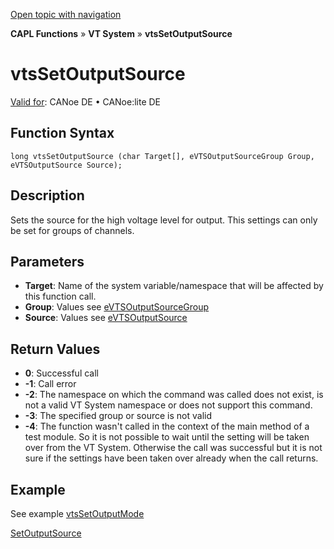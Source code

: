 [Open topic with navigation](../../../../../CANoeDEFamily.htm#Topics/CAPLFunctions/VTSystem/Functions/CAPLfunctionVTSvtsSetOutputSource.md)

**CAPL Functions** » **VT System** » **vtsSetOutputSource**

# vtsSetOutputSource

[Valid for](../../../Shared/FeatureAvailability.md): CANoe DE • CANoe:lite DE

## Function Syntax

```
long vtsSetOutputSource (char Target[], eVTSOutputSourceGroup Group, eVTSOutputSource Source);
```

## Description

Sets the source for the high voltage level for output. This settings can only be set for groups of channels.

## Parameters

- **Target**: Name of the system variable/namespace that will be affected by this function call.
- **Group**: Values see [eVTSOutputSourceGroup](../CAPLfunctionsVTSystemEnumeration.md#eVTSOutputSourceGroup)
- **Source**: Values see [eVTSOutputSource](../CAPLfunctionsVTSystemEnumeration.md#eVTSOutputSource)

## Return Values

- **0**: Successful call
- **-1**: Call error
- **-2**: The namespace on which the command was called does not exist, is not a valid VT System namespace or does not support this command.
- **-3**: The specified group or source is not valid
- **-4**: The function wasn't called in the context of the main method of a test module. So it is not possible to wait until the setting will be taken over from the VT System. Otherwise the call was successful but it is not sure if the settings have been taken over already when the call returns.

## Example

See example [vtsSetOutputMode](CAPLfunctionVTSvtsSetOutputMode.md)

[SetOutputSource](CAPLfunctionVTSSetOutputSource.md)
